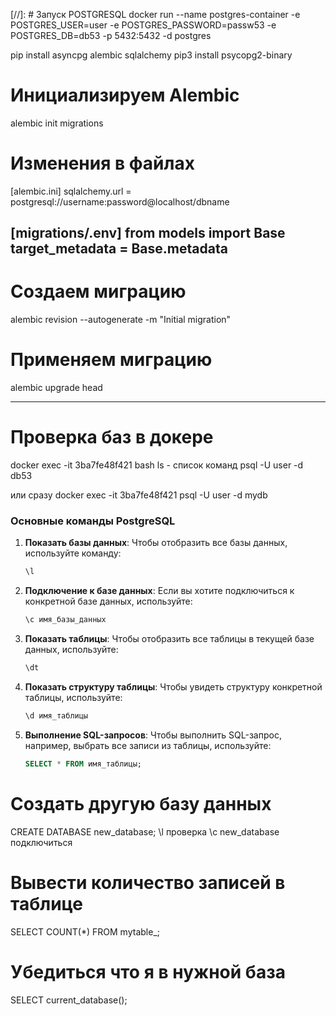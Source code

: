 [//]: # Запуск POSTGRESQL
docker run --name postgres-container -e POSTGRES_USER=user -e POSTGRES_PASSWORD=passw53 -e POSTGRES_DB=db53 -p 5432:5432 -d postgres

pip install asyncpg alembic sqlalchemy
pip3 install psycopg2-binary

# Инициализируем Alembic
alembic init migrations

# Изменения в файлах
[alembic.ini]
sqlalchemy.url = postgresql://username:password@localhost/dbname

[migrations/.env]
from models import Base
target_metadata = Base.metadata
---------------------

# Создаем миграцию
alembic revision --autogenerate -m "Initial migration"

# Применяем миграцию
alembic upgrade head

---

# Проверка баз в докере
docker exec -it 3ba7fe48f421 bash
ls - список команд
psql -U user -d db53

или сразу docker exec -it 3ba7fe48f421 psql -U user -d mydb

### Основные команды PostgreSQL

1. **Показать базы данных**:
   Чтобы отобразить все базы данных, используйте команду:

   ```sql
   \l
   ```

2. **Подключение к базе данных**:
   Если вы хотите подключиться к конкретной базе данных, используйте:

   ```sql
   \c имя_базы_данных
   ```

3. **Показать таблицы**:
   Чтобы отобразить все таблицы в текущей базе данных, используйте:

   ```sql
   \dt
   ```

4. **Показать структуру таблицы**:
   Чтобы увидеть структуру конкретной таблицы, используйте:

   ```sql
   \d имя_таблицы
   ```

5. **Выполнение SQL-запросов**:
   Чтобы выполнить SQL-запрос, например, выбрать все записи из таблицы, используйте:

   ```sql
   SELECT * FROM имя_таблицы;
   ```
   
# Создать другую базу данных 
CREATE DATABASE new_database;
\l проверка
\с new_database  подключиться
   
# Вывести количество записей в таблице
SELECT COUNT(*) FROM mytable_;

# Убедиться что я в нужной база
SELECT current_database();

